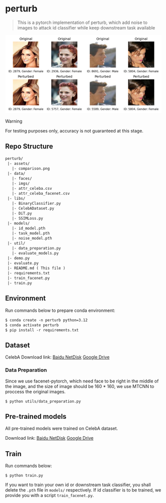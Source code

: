 # perturb

> This is a pytorch implementation of perturb, which add noise to images to attack id classifier while keep downstream task available

![comparison](assets/comparison.png)

> [!WARNING]  
> For testing purposes only, accuracy is not guaranteed at this stage. 

## Repo Structure

```
perturb/
 |- assets/
   |- comparison.png
 |- data/
   |- faces/
   |- imgs/
   |- attr_celeba.csv
   |- attr_celeba_facenet.csv
 |- libs/
   |- BinaryClassifier.py
   |- CelebADataset.py
   |- DiT.py
   |- SSIMLoss.py
 |- models/
   |- id_model.pth
   |- task_model.pth
   |- noise_model.pth
 |- util/
   |- data_preparation.py
   |- evaluate_models.py
 |- demo.py
 |- evaluate.py
 |- README.md ( This file )
 |- requirements.txt
 |- train_facenet.py
 |- train.py
```

## Environment

Run commands below to prepare conda environment:

```shell
$ conda create -n perturb python=3.12
$ conda activate perturb
$ pip install -r requirements.txt
```

## Dataset

CelebA Download link: [Baidu NetDisk](https://pan.baidu.com/s/1rCKjFZhh5IzwZnfdUFl7lA?pwd=w37x) [Google Drive](https://drive.google.com/file/d/1Tn_w3Kg2yMMZnfJ_khp0PR9WbGdF_i6O/view?usp=share_link)

### Data Preparation

Since we use facenet-pytorch, which need face to be right in the middle of the image, and the size of image should be 160 * 160, we use MTCNN to proccess the original images.

```shell
$ python utils/data_preparation.py 
```

## Pre-trained models

All pre-trained models were trained on CelebA dataset.

Download link: [Baidu NetDisk](https://pan.baidu.com/s/1FnhqS5mhIBoGSYjzr4hqvg?pwd=134b) [Google Drive](https://drive.google.com/drive/folders/1Ygomk9mUZmaEDaA_NPkLy_QqMQu08W-3?usp=share_link)

## Train

Run commands below:

```shell
$ python train.py
```

If you want to train your own id or downstream task classifier, you shall delete the `.pth` file in `models/` respectively. If id classifier is to be trained, we provide you with a script `train_facenet.py`.